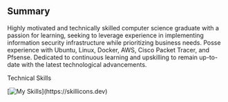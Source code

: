 
## Summary

Highly motivated and technically skilled computer science graduate with a passion for learning, seeking to leverage experience in implementing information security infrastructure while prioritizing business needs. Posse experience with Ubuntu, Linux, Docker, AWS, Cisco Packet Tracer, and Pfsense. Dedicated to continuous learning and upskilling to remain up-to-date with the latest technological advancements.



Technical Skills

[![My Skills](https://skillicons.dev/icons?i=aws,linux,bash,docker,)](https://skillicons.dev)
